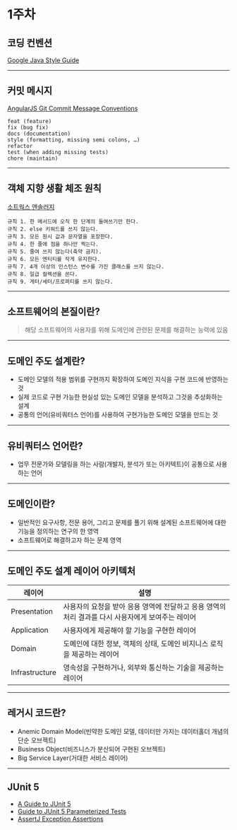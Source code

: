 # 1주차

## 코딩 컨벤션

[Google Java Style Guide](https://google.github.io/styleguide/javaguide.html)

---

## 커밋 메시지

[AngularJS Git Commit Message Conventions](https://gist.github.com/stephenparish/9941e89d80e2bc58a153)

```
feat (feature)
fix (bug fix)
docs (documentation)
style (formatting, missing semi colons, …)
refactor
test (when adding missing tests)
chore (maintain)
```
---

## 객체 지향 생활 체조 원칙

[소트웍스 앤솔러지](http://www.yes24.com/Product/Goods/3290339?scode=032&OzSrank=1)

```
규칙 1. 한 메서드에 오직 한 단계의 들여쓰기만 한다.
규칙 2. else 키워드를 쓰지 않는다.
규칙 3. 모든 원시 값과 문자열을 포장한다.
규칙 4. 한 줄에 점을 하나만 찍는다.
규칙 5. 줄여 쓰지 않는다(축약 금지).
규칙 6. 모든 엔티티를 작게 유지한다.
규칙 7. 4개 이상의 인스턴스 변수를 가진 클래스를 쓰지 않는다.
규칙 8. 일급 컬렉션을 쓴다.
규칙 9. 게터/세터/프로퍼티를 쓰지 않는다.
```

---

## 소프트웨어의 본질이란?

> 해당 소프트웨어의 사용자를 위해 도메인에 관련된 문제를 해결하는 능력에 있음

---

## 도메인 주도 설계란?

- 도메인 모델의 적용 범위를 구현까지 확장하여 도메인 지식을 구현 코드에 반영하는 것
- 실제 코드로 구현 가능한 현실성 있는 도메인 모델을 분석하고 그것을 추상화하는 설계
- 공통의 언어(유비쿼터스 언어)를 사용하여 구현가능한 도메인 모델을 만드는 것

---

## 유비쿼터스 언어란?
- 업무 전문가와 모델링을 하는 사람(개발자, 분석가 또는 아키텍트)이 공통으로 사용하는 언어

---

## 도메인이란?
- 일반적인 요구사항, 전문 용어, 그리고 문제를 풀기 위해 설계된 소프트웨어에 대한 기능을 정의하는 연구의 한 영역
- 소프트웨어로 해결하고자 하는 문제 영역

---

## 도메인 주도 설계 레이어 아키텍처

|레이어|설명|
| --- | --- |
| Presentation | 사용자의 요청을 받아 응용 영역에 전달하고 응용 영역의 처리 결과를 다시 사용자에게 보여주는 레이어 |
| Application | 사용자에게 제공해야 할 기능을 구현한 레이어 |
| Domain | 도메인에 대한 정보, 객체의 상태, 도메인 비지니스 로직을 제공하는 레이어 |
| Infrastructure | 영속성을 구현하거나, 외부와 통신하는 기술을 제공하는 레이어 |

---

## 레거시 코드란?

- Anemic Domain Model(빈약한 도메인 모델, 데이터만 가지는 데이터홀더 개념의 단순 오브젝트)
- Business Object(비즈니스가 분산되어 구현된 오브젝트)
- Big Service Layer(거대한 서비스 레이어)

---

## JUnit 5

- [A Guide to JUnit 5](https://www.baeldung.com/junit-5)
- [Guide to JUnit 5 Parameterized Tests](https://www.baeldung.com/parameterized-tests-junit-5)	
- [AssertJ Exception Assertions](https://www.baeldung.com/assertj-exception-assertion)












